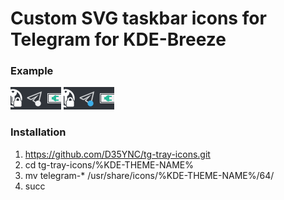 # Custom SVG taskbar icons for Telegram for KDE-Breeze

### Example
![muted chats](example/muted_chats.png "Muted chats")
![unmuted chats](example/unmuted_chats.png "Unmuted chats")

### Installation
1. https://github.com/D35YNC/tg-tray-icons.git 
2. cd tg-tray-icons/%KDE-THEME-NAME%
3. mv telegram-* /usr/share/icons/%KDE-THEME-NAME%/64/
4. succ
